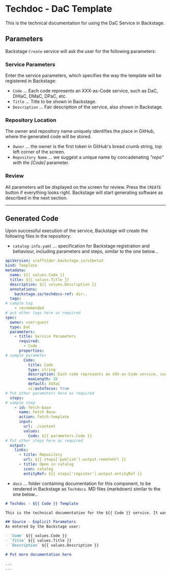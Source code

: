 # Techdoc - DaC Template

This is the technical documentation for using the DaC Service in Backstage.

## Parameters
Backstage `Create` service will ask the user for the following parameters: 

### Service Parameters
Enter the service parameters, which specifies the way the template will be registered in Backstage:

- `Code` ... Each code represents an XXX-as-Code service, such as DaC, DHIaC, DMaC, DPaC, etc.
- `Title` ... Title to be shown in Backstage.
- `Description` ... Fair description of the service, also shown in Backstage.

### Repository Location
The owner and repository name uniquely identifies the place in GitHub, where the generated code will be stored.

- `Owner` ... the owner is the first token in GitHub's bread crumb string, top left corner of the screen.
- `Repository Name` ... we suggest a unique name by concadenating *"repo" with the [Code]* parameter.

### Review
All parameters will be displayed on the screen for review. Press the `CREATE` button if everything looks right. Backstage will start generating software as described in the next section.

---

## Generated Code
Upon successful execution of the service, Backstage will create the following files in the repository:

- `catalog-info.yaml` ... specification for Backstage registration and behaviour, including parameters and steps, similar to the one below...

```yaml
apiVersion: scaffolder.backstage.io/v1beta3
kind: Template
metadata:
  name: ${{ values.Code }}
  title: ${{ values.Title }} 
  description: ${{ values.Description }}
  annotations:
    backstage.io/techdocs-ref: dir:.
  tags:
# sample tag
    - recommended
# put other tags here as required
spec:
  owner: user:guest
  type: DaC
  parameters:
    - title: Service Parameters
      required:
        - Code
      properties:
# sample parameter
        Code:
          title: Code
          type: string
          description: Each code represents an XXX-as-Code service, such as DaC, DHIaC, DMaC, DPaC, etc.
          maxLength: 20
          default: XXXaC
          ui:autofocus: true
# Put other parameters here as required
  steps:
# sample step
    - id: fetch-base
      name: Fetch Base
      action: fetch:template
      input:
        url: ./content
        values:
          Code: ${{ parameters.Code }}
# Put other steps here as required
  output:
    links:
      - title: Repository
        url: ${{ steps['publish'].output.remoteUrl }}
      - title: Open in catalog
        icon: catalog
        entityRef: ${{ steps['register'].output.entityRef }}
```
  
- `docs` ... folder containing documentation for this component, to be rendered in Backstage as `Techdocs`. MD files (markdown) similar to the one below...

```Markdown
# Techdoc - ${{ Code }} Template

This is the technical documentation for the ${{ Code }} service. It was generated by the `DaC Service` in Backstage.

## Source - Explicit Parameters
As entered by the Backstage user:

- `Code` ${{ values.Code }}
- `Title` ${{ values.Title }}
- `Description` ${{ values.Description }}

# Put more documentation here

...
...
```
